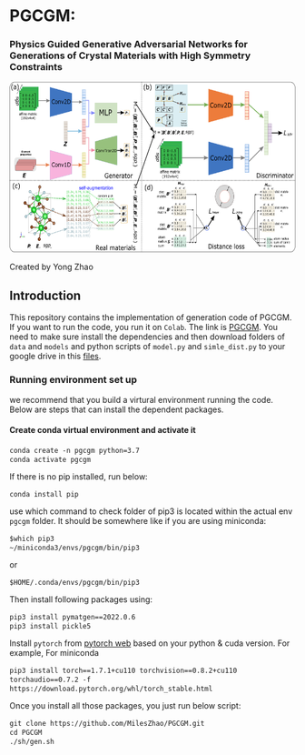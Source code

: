 # PGCGM:
### Physics Guided Generative Adversarial Networks for Generations of Crystal Materials with High Symmetry Constraints

<img src="mainframe.png" height="300px">

Created by Yong Zhao

## Introduction

This repository contains the implementation of generation code of PGCGM. If you want to run the code, you run it on `Colab`. The link is [PGCGM](https://colab.research.google.com/drive/1m9RZIRoHaAQLNKxyiowHA8YMXgR86p5P#scrollTo=s50VQhHyUKkB). You need to make sure install the dependencies and then download folders of `data` and `models` and python scripts of `model.py` and `simle_dist.py` to your google drive in this [files](https://drive.google.com/drive/folders/1LmQZ3HJXLXyhLiuFB4hFgylp_cSRGVwv).

### Running environment set up

we recommend that you build a virtural environment running the code. Below are steps that can install the dependent packages.

#### Create conda virtual environment and activate it
```
conda create -n pgcgm python=3.7
conda activate pgcgm
```
If there is no pip installed, run below:
```
conda install pip
```
use which command to check folder of pip3 is located within the actual env ```pgcgm``` folder. It should be somewhere like if you are using miniconda:  
```
$which pip3
~/miniconda3/envs/pgcgm/bin/pip3
```
or
```
$HOME/.conda/envs/pgcgm/bin/pip3
```



Then install following packages using:
```
pip3 install pymatgen==2022.0.6
pip3 install pickle5
```


Install `pytorch` from [pytorch web](https://pytorch.org/get-started/previous-versions/) based on your python & cuda version. For example,
For miniconda
```
pip3 install torch==1.7.1+cu110 torchvision==0.8.2+cu110 torchaudio==0.7.2 -f https://download.pytorch.org/whl/torch_stable.html
```



Once you install all those packages, you just run below script:
```
git clone https://github.com/MilesZhao/PGCGM.git
cd PGCGM
./sh/gen.sh
```
